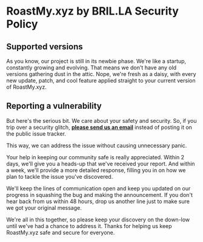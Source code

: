 # RoastMy.xyz by BRIL.LA Security Policy

## Supported versions

As you know, our project is still in its newbie phase. We're like a startup, constantly growing and evolving. That means we don't have any old versions gathering dust in the attic. Nope, we're fresh as a daisy, with every new update, patch, and cool feature applied straight to your current version of RoastMy.xyz.

## Reporting a vulnerability

But here's the serious bit. We care about your safety and security. So, if you trip over a security glitch, **[please send us an email](mailto:ouch@roastmy.xyz)** instead of posting it on the public issue tracker.

This way, we can address the issue without causing unnecessary panic.

Your help in keeping our community safe is really appreciated. Within 2 days, we'll give you a heads-up that we've received your report. And within a week, we'll provide a more detailed response, filling you in on how we plan to tackle the issue you've discovered.

We'll keep the lines of communication open and keep you updated on our progress in squashing the bug and making the announcement. If you don't hear back from us within 48 hours, drop us another line just to make sure we got your original message.

We're all in this together, so please keep your discovery on the down-low until we've had a chance to address it. Thanks for helping us keep RoastMy.xyz safe and secure for everyone.
